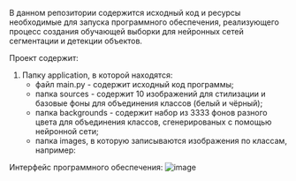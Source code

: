 В данном репозитории содержится исходный код и ресурсы необходимые для запуска программного обеспечения,
реализующего процесс создания обучающей выборки для нейронных сетей сегментации и детекции объектов.

Проект содержит:
1) Папку application, в которой находятся:
	- файл main.py - содержит исходный код программы;
	- папка sources - содержит 10 изображений для стилизации и базовые фоны для объединения классов (белый и чёрный);
	- папка backgrounds - содержит набор из 3333 фонов разного цвета для объединения классов, сгенерированых с помощью нейронной сети;
	- папка images, в которую записываются изображения по классам, например:




Интерфейс программного обеспечения:
![image](https://github.com/Siyra-24-lin/Diplom/assets/91084294/c2539a08-47f3-4f8a-ac47-d172f98b027b)
